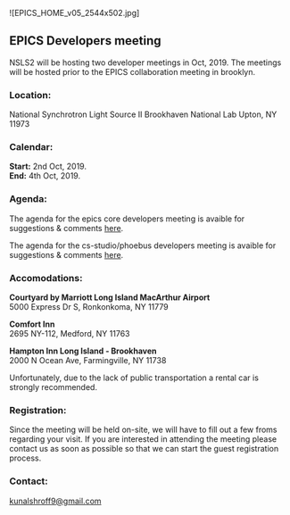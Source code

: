 ![EPICS_HOME_v05_2544x502.jpg]

## EPICS Developers meeting

NSLS2 will be hosting two developer meetings in Oct, 2019. The meetings will be hosted prior to the EPICS collaboration meeting in brooklyn.

### Location:  
National Synchrotron Light Source II
Brookhaven National Lab
Upton, NY 11973


### Calendar:  
**Start:** 2nd Oct, 2019.  
**End:** 4th Oct, 2019.

### Agenda:  
The agenda for the epics core developers meeting is avaible for suggestions & comments [here](https://docs.google.com/document/d/1XmsytQm-9YVF0LBQLa8qRfEoXb6J_mJ53XFGR98cXo4/edit?usp=sharing).  

The agenda for the cs-studio/phoebus developers meeting is avaible for suggestions & comments [here](https://docs.google.com/document/d/15pWgpeu6hEeLFEEo0Un_U-Wqq0kUdP5b_-Y_mOPKfGw/edit?usp=sharing).  

### Accomodations:  

**Courtyard by Marriott Long Island MacArthur Airport**  
5000 Express Dr S, Ronkonkoma, NY 11779  

**Comfort Inn**  
2695 NY-112, Medford, NY 11763  

**Hampton Inn Long Island - Brookhaven**  
2000 N Ocean Ave, Farmingville, NY 11738  

Unfortunately, due to the lack of public transportation a rental car is strongly recommended.

### Registration:  

Since the meeting will be held on-site, we will have to fill out a few froms regarding your visit. If you are interested in attending the meeting please contact us as soon as possible so that we can start the guest registration process.

### Contact:  
kunalshroff9@gmail.com
